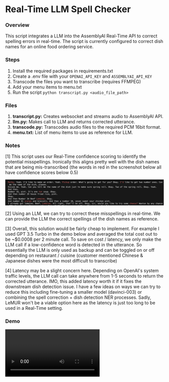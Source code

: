 # Real-Time LLM Spell Checker

### Overview
This script integrates a LLM into the AssemblyAI Real-Time API to correct spelling errors in real-time. The script is currently configured to correct dish names for an online food ordering service.

### Steps
1. Install the required packages in requirements.txt
2. Create a .env file with your `OPENAI_API_KEY` and `ASSEMBLYAI_API_KEY`
2. Transcode the files you want to transcribe (requires FFMPEG)
3. Add your menu items to menu.txt
4. Run the script `python transcript.py <audio_file_path>`

### Files
1. **transcript.py:** Creates websocket and streams audio to AssemblyAI API.
2. **llm.py:** Makes call to LLM and returns corrected utterance.
3. **transcode.py:** Transcodes audio files to the required PCM 16bit format.
4. **menu.txt:** List of menu items to use as reference for LLM.

### Notes
[1] This script uses our Real-Time confidence scoring to identify the potential misspellings. Ironically this aligns pretty well with the dish names that are being mis-transcribed (the words in red in the screenshot below all have confidence scores below 0.5)

![screenshot](./screenshot.png)

[2] Using an LLM, we can try to correct these misspellings in real-time. We can provide the LLM the correct spellings of the dish names as reference.

[3] Overall, this solution would be fairly cheap to implement. For example I used GPT 3.5 Turbo in the demo below and averaged the total cost out to be ~$0.0008 per 2 minute call. To save on cost / latency, we only make the LLM call if a low-confidence word is detected in the utterance. So essentially the LLM is only used as backup and can be toggled on or off depending on restaurant / cuisine (customer mentioned Chinese & Japanese dishes were the most difficult to transcribe)

[4] Latency may be a slight concern here. Depending on OpenAI's system traffic levels, the LLM call can take anywhere from 1-5 seconds to return the corrected utterance. IMO, this added latency worth it if it fixes the downstream dish detection issue. I have a few ideas on ways we can try to reduce this including fine-tuning a smaller model (davinci-003) or combining the spell correction + dish detection NER processes. Sadly, LeMUR won't be a viable option here as the latency is just too long to be used in a Real-Time setting.

### Demo
<video src="./demo.mp4" controls="controls">
</video>